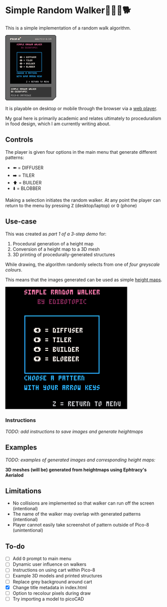 # Simple Random Walker🚶🚶‍♀️🐕

This is a simple implementation of a random walk algorithm.

![Cover image](/simple-random-walker.p8.png "Cover image for pico-8 cart")

It is playable on desktop or mobile through the browser via a [web player](https://edibotopic.github.io/simple-random-walker/).

My goal here is primarily academic and relates ultimately to proceduralism in food design, which I am currently writing about.

## Controls

The player is given four options in the main menu that generate different patterns:

- ⬅️ = DIFFUSER
- ➡️ = TILER
- ⬆️ = BUILDER
- ⬇️ = BLOBBER

Making a selection initiates the random walker.
At any point the player can return to the menu by pressing <kbd>Z</kbd> (desktop/laptop) or <kbd>O</kbd> (phone)

## Use-case

This was created as *part 1 of a 3-step demo* for:

1. Procedural generation of a height map
2. Conversion of a height map to a 3D mesh
3. 3D printing of procedurally-generated structures

While drawing, the algorithm randomly selects from one of *four greyscale colours*.

This means that the images generated can be used as simple [height maps](https://en.wikipedia.org/wiki/Heightmap).

![Example of builder pattern](/builder.gif "Example of builder pattern")

### Instructions

*TODO: add instructions to save images and generate heightmaps*

## Examples

*TODO: examples of generated images and corresponding height maps:*

**3D meshes (will be) generated from heightmaps using Ephtracy's Aerialod**

## Limitations

- No collisions are implemented so that walker can run off the screen (intentional)
- The name of the walker may overlap with generated patterns (intentional)
- Player cannot easily take screenshot of pattern outside of Pico-8 (unintentional)

## To-do

- [ ] Add <kbd>O</kbd> prompt to main menu
- [ ] Dynamic user influence on walkers
- [ ] Instructions on using cart within Pico-8
- [ ] Example 3D models and printed structures
- [ ] Replace grey background around cart
- [x] Change title metadata in index.html
- [ ] Option to recolour pixels during draw
- [ ] Try importing a model to picoCAD
